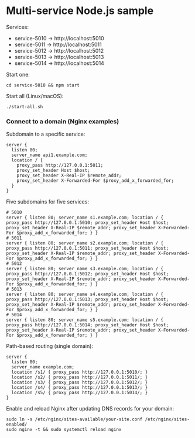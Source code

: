 # Multi-service Node.js sample

Services:
- service-5010 -> http://localhost:5010
- service-5011 -> http://localhost:5011
- service-5012 -> http://localhost:5012
- service-5013 -> http://localhost:5013
- service-5014 -> http://localhost:5014

Start one:

```
cd service-5010 && npm start
```

Start all (Linux/macOS):

```
./start-all.sh
```

### Connect to a domain (Nginx examples)

Subdomain to a specific service:

```
server {
  listen 80;
  server_name api1.example.com;
  location / {
    proxy_pass http://127.0.0.1:5011;
    proxy_set_header Host $host;
    proxy_set_header X-Real-IP $remote_addr;
    proxy_set_header X-Forwarded-For $proxy_add_x_forwarded_for;
  }
}
```

Five subdomains for five services:

```
# 5010
server { listen 80; server_name s1.example.com; location / { proxy_pass http://127.0.0.1:5010; proxy_set_header Host $host; proxy_set_header X-Real-IP $remote_addr; proxy_set_header X-Forwarded-For $proxy_add_x_forwarded_for; } }
# 5011
server { listen 80; server_name s2.example.com; location / { proxy_pass http://127.0.0.1:5011; proxy_set_header Host $host; proxy_set_header X-Real-IP $remote_addr; proxy_set_header X-Forwarded-For $proxy_add_x_forwarded_for; } }
# 5012
server { listen 80; server_name s3.example.com; location / { proxy_pass http://127.0.0.1:5012; proxy_set_header Host $host; proxy_set_header X-Real-IP $remote_addr; proxy_set_header X-Forwarded-For $proxy_add_x_forwarded_for; } }
# 5013
server { listen 80; server_name s4.example.com; location / { proxy_pass http://127.0.0.1:5013; proxy_set_header Host $host; proxy_set_header X-Real-IP $remote_addr; proxy_set_header X-Forwarded-For $proxy_add_x_forwarded_for; } }
# 5014
server { listen 80; server_name s5.example.com; location / { proxy_pass http://127.0.0.1:5014; proxy_set_header Host $host; proxy_set_header X-Real-IP $remote_addr; proxy_set_header X-Forwarded-For $proxy_add_x_forwarded_for; } }
```

Path-based routing (single domain):

```
server {
  listen 80;
  server_name example.com;
  location /s1/ { proxy_pass http://127.0.0.1:5010/; }
  location /s2/ { proxy_pass http://127.0.0.1:5011/; }
  location /s3/ { proxy_pass http://127.0.0.1:5012/; }
  location /s4/ { proxy_pass http://127.0.0.1:5013/; }
  location /s5/ { proxy_pass http://127.0.0.1:5014/; }
}
```

Enable and reload Nginx after updating DNS records for your domain:

```
sudo ln -s /etc/nginx/sites-available/your-site.conf /etc/nginx/sites-enabled/
sudo nginx -t && sudo systemctl reload nginx
```
